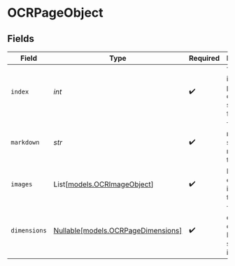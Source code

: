 # OCRPageObject


## Fields

| Field                                                                | Type                                                                 | Required                                                             | Description                                                          |
| -------------------------------------------------------------------- | -------------------------------------------------------------------- | -------------------------------------------------------------------- | -------------------------------------------------------------------- |
| `index`                                                              | *int*                                                                | :heavy_check_mark:                                                   | The page index in a pdf document starting from 0                     |
| `markdown`                                                           | *str*                                                                | :heavy_check_mark:                                                   | The markdown string response of the page                             |
| `images`                                                             | List[[models.OCRImageObject](../models/ocrimageobject.md)]           | :heavy_check_mark:                                                   | List of all extracted images in the page                             |
| `dimensions`                                                         | [Nullable[models.OCRPageDimensions]](../models/ocrpagedimensions.md) | :heavy_check_mark:                                                   | The dimensions of the PDF Page's screenshot image                    |